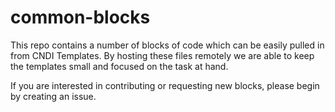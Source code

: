 # common-blocks

This repo contains a number of blocks of code which can be easily pulled in from
CNDI Templates. By hosting these files remotely we are able to keep the
templates small and focused on the task at hand.

If you are interested in contributing or requesting new blocks, please begin by
creating an issue.
